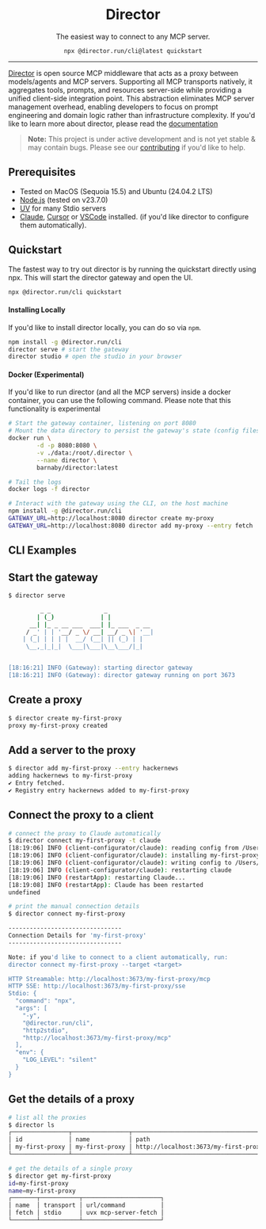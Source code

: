 <h1 align="center">Director</h1>
<p align="center">The easiest way to connect to any MCP server.</p>

<p align="center"><code>npx @director.run/cli@latest quickstart</code></p>

---

[Director](https://director.run) is open source MCP middleware that acts as a proxy between models/agents and MCP servers. Supporting all MCP transports natively, it aggregates tools, prompts, and resources server-side while providing a unified client-side integration point. This abstraction eliminates MCP server management overhead, enabling developers to focus on prompt engineering and domain logic rather than infrastructure complexity. If you'd like to learn more about director, please read the [documentation](https://docs.director.run)

> **Note:** This project is under active development and is not yet stable & may contain bugs. Please see our [contributing](https://docs.director.run/project/contributing) if you'd like to help.

## Prerequisites

- Tested on MacOS (Sequoia 15.5) and Ubuntu (24.04.2 LTS)
- [Node.js](https://nodejs.org/en/download) (tested on v23.7.0) 
- [UV](https://docs.astral.sh/uv/getting-started/installation/) for many Stdio servers
- [Claude](https://claude.ai/download), [Cursor](https://www.cursor.com/downloads) or [VSCode](https://code.visualstudio.com/download) installed. (if you'd like director to configure them automatically).


## Quickstart

The fastest way to try out director is by running the quickstart directly using npx. This will start the director gateway and open the UI.

```bash
npx @director.run/cli quickstart
```

#### Installing Locally

If you'd like to install director locally, you can do so via `npm`.

```bash
npm install -g @director.run/cli
director serve # start the gateway
director studio # open the studio in your browser
```

#### Docker (Experimental)

If you'd like to run director (and all the MCP servers) inside a docker container, you can use the following command. Please note that this functionality is experimental

```bash
# Start the gateway container, listening on port 8080
# Mount the data directory to persist the gateway's state (config files, etc)
docker run \
        -d -p 8080:8080 \
        -v ./data:/root/.director \
        --name director \
        barnaby/director:latest

# Tail the logs
docker logs -f director

# Interact with the gateway using the CLI, on the host machine
npm install -g @director.run/cli
GATEWAY_URL=http://localhost:8080 director create my-proxy
GATEWAY_URL=http://localhost:8080 director add my-proxy --entry fetch
```

## CLI Examples



## Start the gateway

```bash
$ director serve

         _ _               _
        | (_)             | |
      __| |_ _ __ ___  ___| |_ ___  _ __
     / _' | | '__/ _ \/ __| __/ _ \| '__|
    | (_| | | | |  __/ (__| || (_) | |
     \__,_|_|_|  \___|\___|\__\___/|_|


[18:16:21] INFO (Gateway): starting director gateway
[18:16:21] INFO (Gateway): director gateway running on port 3673
```

## Create a proxy
```bash
$ director create my-first-proxy 
proxy my-first-proxy created
```

## Add a server to the proxy
```bash
$ director add my-first-proxy --entry hackernews
adding hackernews to my-first-proxy
✔ Entry fetched.
✔ Registry entry hackernews added to my-first-proxy
```

## Connect the proxy to a client
```bash
# connect the proxy to Claude automatically
$ director connect my-first-proxy -t claude 
[18:19:06] INFO (client-configurator/claude): reading config from /Users/barnaby/Library/Application Support/Claude/claude_desktop_config.json
[18:19:06] INFO (client-configurator/claude): installing my-first-proxy
[18:19:06] INFO (client-configurator/claude): writing config to /Users/barnaby/Library/Application Support/Claude/claude_desktop_config.json
[18:19:06] INFO (client-configurator/claude): restarting claude
[18:19:06] INFO (restartApp): restarting Claude...
[18:19:08] INFO (restartApp): Claude has been restarted
undefined

# print the manual connection details
$ director connect my-first-proxy 

--------------------------------
Connection Details for 'my-first-proxy'
--------------------------------

Note: if you'd like to connect to a client automatically, run:
director connect my-first-proxy --target <target>

HTTP Streamable: http://localhost:3673/my-first-proxy/mcp
HTTP SSE: http://localhost:3673/my-first-proxy/sse
Stdio: {
  "command": "npx",
  "args": [
    "-y",
    "@director.run/cli",
    "http2stdio",
    "http://localhost:3673/my-first-proxy/mcp"
  ],
  "env": {
    "LOG_LEVEL": "silent"
  }
}
```

## Get the details of a proxy
```bash
# list all the proxies
$ director ls
┌────────────────┬────────────────┬──────────────────────────────────────────┐
│ id             │ name           │ path                                     │
│ my-first-proxy │ my-first-proxy │ http://localhost:3673/my-first-proxy/mcp │
└────────────────┴────────────────┴──────────────────────────────────────────┘

# get the details of a single proxy
$ director get my-first-proxy 
id=my-first-proxy
name=my-first-proxy
┌───────┬───────────┬──────────────────────┐
│ name  │ transport │ url/command          │
│ fetch │ stdio     │ uvx mcp-server-fetch │
└───────┴───────────┴──────────────────────┘
```